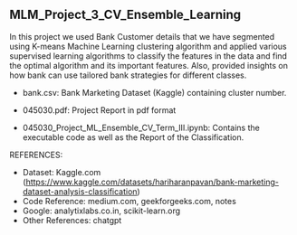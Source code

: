 ## MLM_Project_3_CV_Ensemble_Learning

In this project we used Bank Customer details that we have segmented using K-means Machine Learning clustering algorithm and applied various supervised learning algorithms to classify the features in the data and find the optimal algorithm and its important features. Also, provided insights on how bank can use tailored bank strategies for different classes.

- bank.csv: Bank Marketing Dataset (Kaggle) containing cluster number.

- 045030.pdf: Project Report in pdf format

- 045030_Project_ML_Ensemble_CV_Term_III.ipynb: Contains the executable code as well as the Report of the Classification.

REFERENCES:
- Dataset: Kaggle.com (https://www.kaggle.com/datasets/hariharanpavan/bank-marketing-dataset-analysis-classification)
- Code Reference: medium.com, geekforgeeks.com, notes
- Google: analytixlabs.co.in, scikit-learn.org
- Other References: chatgpt

